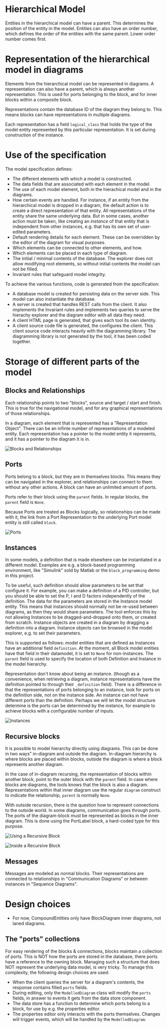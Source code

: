 # Hierarchical Model

Entities in the hierarchical model can have a parent. This determines the position of the entity in the model.
Entities can also have an order number, which defines the order of the entities with the same parent.
Lower order number comes first.


# Representation of the hierarchical model in diagrams

Elements from the hierarchical model can be represented in diagrams. 
A representation can also have a parent, which is always another representation. This is used for ports belonging to
the block, and for inner blocks within a composite block.

Representations contain the database ID of the diagram they belong to. This means blocks can have representations in
multiple diagrams.

Each representation has a field `logical_class` that holds the type of the model entity represented by this particular
representation. It is set during construction of the instance.



# Use of the specification
The model specification defines:

* The different elements with which a model is constructed.
* The data fields that are associated with each element in the model.
* The use of each model element, both in the hierachical model and in the diagrams.
* How certain events are handled. For instance, if an entity from the hierarchical model is dropped in a diagram,
  the default action is to create a direct representation of that entity. All representations of the entity share
  the same underlying data. But in some cases, another action must
  be taken, like creating an _instance_ of that entity that is independent from other instances, e.g. that has 
  its own set of user-edited parameters.
* Default rendering details for each element. These can be overridden by the editor of the diagram for visual purposes.
* Which elements can be connected to other elements, and how.
* Which elements can be placed in each type of diagram.
* The initial / minimal contents of the database. The explorer does not allow modifying root elements,
  so without initial contents the model can not be filled.
* Invariant rules that safeguard model integrity.

To achieve the various functions, code is generated from the specification:

* A database model is created for persisting data on the server side. This model can also instantiate the database.
* A server is created that handles REST calls from the client. It also implements the Invariant rules and
  implements two queries to serve the hierachy explorer and the diagram editor with all data they need.
* A client HTML page is generated, that gives each tool its own identity.
* A client source code file is generated, the configures the client. This client source code interacts heavily
  with the diagramming library. The diagramming library is not generated by the tool, it has been coded together.

# Storage of different parts of the model

## Blocks and Relationships
Each relationship points to two "blocks", source and target / start and finish. 
This is true for the navigational model, and for any graphical representations of those relationships.

In a diagram, each element that is represented has a "Representation Object".
There can be an infinte number of representations of a modeled entity.
Each representation has a pointer to the model entity it represents, and it has a pointer to the diagram it is in.


![Blocks and Relationships](design_block_relationships.png)

## Ports

Ports belong to a block, but they are in themselves blocks. This means they can be navigated in the explorer,
and relationships can connect to them without any other actions. A block can have an unlimited amount of ports.

Ports refer to their block using the `parent` fields. In regular blocks, the `parent` field is `None`.

Because Ports are treated as Blocks logically, so relationships can be made with it, the link from a Port Representation
to the underlying Port model entity is still called `block`.

![Ports](design_ports.png)

## Instances

In some models, a definition that is made elsewhere can be instantiated in a different model.
Examples are e.g. a block-based programming environment, like "Simulink" sold by Matlab or the `block_programming`
demo in this project.

To be useful, such definition should allow parameters to be set that configure it. For example, you can make a
definition of a PID controller, but you should be able to set the P, I and D factors independently of the definition.
The data for the parameters are stored in the Instance model entity.
This means that instances should normally not be re-used between diagrams, as then they would share parameters.
The tool enforces this by not allowing Instances to be dragged-and-dropped onto them, or created from scratch.
Instance objects are created in a diagram by dragging a definition into a diagram.
Instance objects can be browsed in the model explorer, e.g. to set their parameters.

This is supported as follows: model entities that are defined as Instances have an additional field `definition`.
At the moment, all Block model entities have that field in their datamodel, it is set to `None` for non-instances.
The `parent` field is used to specify the location of both Definition and Instance in the model hierarchy.

Representation don't know about being an instance. (though as a convenience, when retrieving a diagram, instance
representations have the definition pointed to through their `_definition` field).
There is a difference in that the representations of ports belonging to an instance, look for ports on the
definition side, not on the instance side. An instance can not have different ports than the definition.
Perhaps we will let the model structure determine is the ports can be determined by the instance, for
example to achieve blocks with a configurable number of inputs.

![Instances](design_instances.png)

## Recursive blocks

It is possible to model hierarchy directly using diagrams. This can be done in two ways" in-diagram and outside the
diagram. In-diagram hierarchy is where blocks are placed within blocks, outside the diagram is where a block
represents another diagram.

In the case of in-diagram recursing, the representation of blocks within another block, point to the outer block
with the `parent` field. In case where blocks are diagrams, the tools knows that the block is also a diagram.
Representations within that inner diagram use the regular `diagram` construct to indicate the relationship,
`parent` is normally `None`.

With outside recursion, there is the question how to represent connections to the outside world.
In some diagrams, communication goes through ports. The ports of the diagram-block must be represented as blocks in the
inner diagram. This is done using the PortLabel block, a hard-coded type for this purpose.

![Using a Recursive Block](design_recursion_outside.png)

![Inside a Recursive Block](design_recursion_inside.png)

## Messages

Messages are modeled as normal blocks. Their representations are connected to relationships in "Communication Diagrams"
or between instances in "Sequence Diagrams".

# Design choices
* For now, CompoundEntities only have BlockDiagram inner diagrams, not laned diagrams.

## The "ports" collections
For easy rendering of the blocks & connections, blocks maintain a collection of ports.
This is NOT how the ports are stored in the database, there ports have a reference to the owning block.
Managing such a structure that does NOT represent the underlying data model, is very tricky. 
To manage this complexity, the following design choices are used:

* When the client queries the server for a diagram's contents, the response contains filled `ports` fields.
* During editing, only the `ModelledDiagram` class will modify the `ports` fields, in answer to events it gets
  from the data store component.
* The data store has a function to determine which ports belong to a block, for use by e.g. the properties editor.
* The properties editor only interacts with the ports themselves. Changes will trigger events, which will be
  handled by the `ModelledDiagram`.


